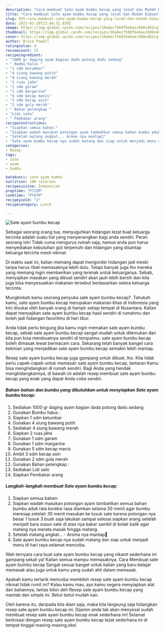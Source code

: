 ```yaml
---
description: "Cara membuat Sate ayam bumbu kecap yang lezat dan Mudah Dibuat"
title: "Cara membuat Sate ayam bumbu kecap yang lezat dan Mudah Dibuat"
slug: 935-cara-membuat-sate-ayam-bumbu-kecap-yang-lezat-dan-mudah-dibuat
date: 2021-03-28T23:49:31.030Z
image: https://img-global.cpcdn.com/recipes/18a6ecf560f6e6ae/680x482cq70/sate-ayam-bumbu-kecap-foto-resep-utama.jpg
thumbnail: https://img-global.cpcdn.com/recipes/18a6ecf560f6e6ae/680x482cq70/sate-ayam-bumbu-kecap-foto-resep-utama.jpg
cover: https://img-global.cpcdn.com/recipes/18a6ecf560f6e6ae/680x482cq70/sate-ayam-bumbu-kecap-foto-resep-utama.jpg
author: Bruce Powell
ratingvalue: 4
reviewcount: 15
recipeingredient:
- "1000 gr daging ayam bagian dada potong dadu sedang"
- " Bumbu halus "
- "1 sdm ketumbar"
- "4 siung bawang putih"
- "4 siung bawang merah"
- "2 ruas jahe"
- "1 sdm garam"
- "1 sdm margarine"
- "5 sdm kecap manis"
- "3 sdm kecap asin"
- "2 sdm gula merah"
- " Bahan pelengkap "
- "Lidi sate"
- " Pembakar arang"
recipeinstructions:
- "Siapkan semua bahan:"
- "Siapkan wadah masukan potongan ayam tambahkan semua bahan bumbu aduk rata koreksi rasa diamkan selama 30 menit agar bumbu meresap.setelah 30 menit masukan ke tusuk sate karena potongan nya besar 1 tusuk 3 buah saja lakukan sampai selesai.siapkan arang setelah menjadi bara susun sate di atas nya bakar sambil di bolak balik agar matang nya merata.masak hingga matang."
- "Setelah matang angkat... Aroma nya mantap🤭"
- "Sate ayam bumbu kecap nya sudah matang dan siap untuk menjadi menu di hari raya.selamat mencoba."
categories:
- Resep
tags:
- sate
- ayam
- bumbu

katakunci: sate ayam bumbu 
nutrition: 180 calories
recipecuisine: Indonesian
preptime: "PT12M"
cooktime: "PT47M"
recipeyield: "2"
recipecategory: Lunch

---
```



![Sate ayam bumbu kecap](https://img-global.cpcdn.com/recipes/18a6ecf560f6e6ae/680x482cq70/sate-ayam-bumbu-kecap-foto-resep-utama.jpg)

Sebagai seorang orang tua, menyuguhkan hidangan lezat buat keluarga tercinta adalah suatu hal yang menyenangkan bagi anda sendiri. Peran seorang istri Tidak cuma mengurus rumah saja, namun anda pun harus menyediakan kebutuhan gizi terpenuhi dan hidangan yang disantap keluarga tercinta mesti nikmat.

Di waktu  saat ini, kalian memang dapat mengorder hidangan jadi meski tanpa harus ribet memasaknya lebih dulu. Tetapi banyak juga lho mereka yang memang ingin memberikan yang terenak untuk keluarganya. Sebab, menyajikan masakan yang dibuat sendiri akan jauh lebih bersih dan kita juga bisa menyesuaikan makanan tersebut berdasarkan selera keluarga tercinta. 



Mungkinkah kamu seorang penyuka sate ayam bumbu kecap?. Tahukah kamu, sate ayam bumbu kecap merupakan makanan khas di Indonesia yang kini disukai oleh banyak orang di hampir setiap tempat di Nusantara. Kalian dapat menyajikan sate ayam bumbu kecap hasil sendiri di rumahmu dan boleh jadi hidangan favoritmu di hari libur.

Anda tidak perlu bingung jika kamu ingin memakan sate ayam bumbu kecap, sebab sate ayam bumbu kecap sangat mudah untuk ditemukan dan kita pun bisa membuatnya sendiri di tempatmu. sate ayam bumbu kecap boleh dimasak lewat bermacam cara. Sekarang telah banyak banget cara kekinian yang menjadikan sate ayam bumbu kecap semakin lebih mantap.

Resep sate ayam bumbu kecap juga gampang untuk dibuat, lho. Kita tidak perlu capek-capek untuk memesan sate ayam bumbu kecap, lantaran Kamu bisa menghidangkan di rumah sendiri. Bagi Anda yang hendak menghidangkannya, di bawah ini adalah resep membuat sate ayam bumbu kecap yang enak yang dapat Anda coba sendiri.

<!--inarticleads1-->

##### Bahan-bahan dan bumbu yang dibutuhkan untuk menyiapkan Sate ayam bumbu kecap:

1. Sediakan 1000 gr daging ayam bagian dada potong dadu sedang
1. Gunakan  Bumbu halus :
1. Siapkan 1 sdm ketumbar
1. Gunakan 4 siung bawang putih
1. Sediakan 4 siung bawang merah
1. Siapkan 2 ruas jahe
1. Gunakan 1 sdm garam
1. Gunakan 1 sdm margarine
1. Gunakan 5 sdm kecap manis
1. Ambil 3 sdm kecap asin
1. Gunakan 2 sdm gula merah
1. Gunakan  Bahan pelengkap :
1. Sediakan Lidi sate
1. Siapkan  Pembakar arang




<!--inarticleads2-->

##### Langkah-langkah membuat Sate ayam bumbu kecap:

1. Siapkan semua bahan:
1. Siapkan wadah masukan potongan ayam tambahkan semua bahan bumbu aduk rata koreksi rasa diamkan selama 30 menit agar bumbu meresap.setelah 30 menit masukan ke tusuk sate karena potongan nya besar 1 tusuk 3 buah saja lakukan sampai selesai.siapkan arang setelah menjadi bara susun sate di atas nya bakar sambil di bolak balik agar matang nya merata.masak hingga matang.
1. Setelah matang angkat... - Aroma nya mantap🤭
1. Sate ayam bumbu kecap nya sudah matang dan siap untuk menjadi menu di hari raya.selamat mencoba.




Wah ternyata cara buat sate ayam bumbu kecap yang nikamt sederhana ini gampang sekali ya! Kalian semua mampu memasaknya. Cara Membuat sate ayam bumbu kecap Sangat sesuai banget untuk kalian yang baru belajar memasak atau juga untuk kamu yang sudah ahli dalam memasak.

Apakah kamu tertarik mencoba membikin resep sate ayam bumbu kecap nikmat tidak rumit ini? Kalau kamu mau, ayo kamu segera menyiapkan alat dan bahannya, lantas bikin deh Resep sate ayam bumbu kecap yang mantab dan simple ini. Betul-betul mudah kan. 

Oleh karena itu, daripada kita diam saja, maka kita langsung saja hidangkan resep sate ayam bumbu kecap ini. Dijamin anda tak akan menyesal sudah membuat resep sate ayam bumbu kecap enak sederhana ini! Selamat berkreasi dengan resep sate ayam bumbu kecap lezat sederhana ini di tempat tinggal masing-masing,oke!.

